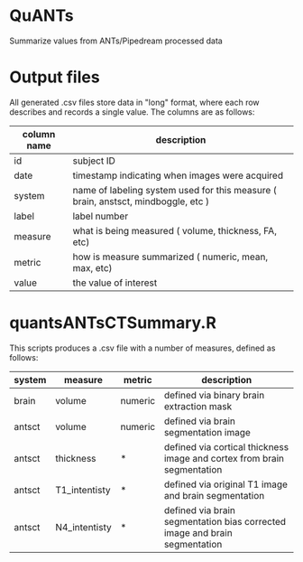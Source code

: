 # QuANTs
Summarize values from ANTs/Pipedream processed data

# Output files
All generated .csv files store data in "long" format, where each
row describes and records a single value. The columns are as follows:

| column name | description |
| --- | --- |
| id | subject ID |
| date | timestamp indicating when images were acquired |
| system | name of labeling system used for this measure ( brain, anstsct, mindboggle, etc ) |
| label | label number |
| measure | what is being measured ( volume, thickness, FA, etc) |
| metric | how is measure summarized ( numeric, mean, max, etc) |
| value | the value of interest |

# quantsANTsCTSummary.R
This scripts produces a .csv file with a number of measures, defined as follows:

| system | measure | metric | description |
| ---  | --- | --- | --- |
| brain | volume | numeric | defined via binary brain extraction mask |
| antsct | volume | numeric | defined via brain segmentation image |
| antsct | thickness | * | defined via cortical thickness image and cortex from brain segmentation |
| antsct | T1_intentisty | * | defined via original T1 image and brain segmentation |
| antsct | N4_intentisty | * | defined via brain segmentation bias corrected image and brain segmentation |
